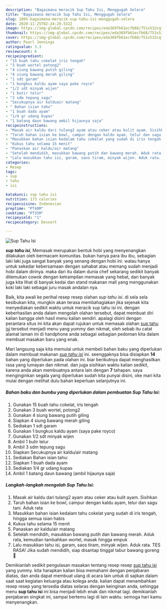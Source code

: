```yaml
---
description: "Bagaimana meracik Sup Tahu Isi, Menggugah Selera"
title: "Bagaimana meracik Sup Tahu Isi, Menggugah Selera"
slug: 1095-bagaimana-meracik-sup-tahu-isi-menggugah-selera
date: 2020-11-25T02:24:29.532Z
image: https://img-global.cpcdn.com/recipes/eda369fb61ecfb68/751x532cq70/sup-tahu-isi-foto-resep-utama.jpg
thumbnail: https://img-global.cpcdn.com/recipes/eda369fb61ecfb68/751x532cq70/sup-tahu-isi-foto-resep-utama.jpg
cover: https://img-global.cpcdn.com/recipes/eda369fb61ecfb68/751x532cq70/sup-tahu-isi-foto-resep-utama.jpg
author: Pearl Jennings
ratingvalue: 3.3
reviewcount: 6
recipeingredient:
- "15 buah tahu cokelat iris tengah"
- "3 buah wortel potong2"
- "4 siung bawang putih giling"
- "4 siung bawang merah giling"
- "1 sdt garam"
- "1 bungkus kaldu ayam saya pake royco"
- "1/2 sdt minyak wijen"
- "1 butir telur"
- "3 sdm tepung sagu"
- "Secukupnya air kalduair matang"
- " Bahan isian tahu"
- "1 buah dada ayam"
- "1/4 gr udang kupas"
- "1 batang daun bawang ambil hijaunya saja"
recipeinstructions:
- "Masak air kaldu dari tulang2 ayam atau ceker atau kulit ayam. Sisihkan"
- "Taruh bahan isian ke bowl, campur dengan kaldu ayam, telur dan sagu tani. Aduk rata"
- "Masukkan bahan isian kedalam tahu cokelat yang sudah di iris tengah, hingga semua isian habis"
- "Kukus tahu selama 15 menit"
- "Panaskan air kaldu/air matang"
- "Setelah mendidih, masukkan bawang putih dan bawang merah. Aduk rata, kemudian tambahkan wortel, masak hingga empuk"
- "Lalu masukkan tahu isi, garam, saos tiram, minyak wijen. Aduk rata. TES RASA! Jika sudah mendidih, siap disantap tinggal tabur bawang goreng 🤤"
categories:
- Resep
tags:
- sup
- tahu
- isi

katakunci: sup tahu isi 
nutrition: 173 calories
recipecuisine: Indonesian
preptime: "PT40M"
cooktime: "PT35M"
recipeyield: "1"
recipecategory: Dessert

---
```



![Sup Tahu Isi](https://img-global.cpcdn.com/recipes/eda369fb61ecfb68/751x532cq70/sup-tahu-isi-foto-resep-utama.jpg)

<b><i>sup tahu isi</i></b>, Memasak merupakan bentuk hobi yang menyenangkan dilakukan oleh bermacam komunitas. bukan hanya para ibu ibu, sebagian laki laki juga sangat banyak yang senang dengan hobi ini. walau hanya untuk sekedar kebersamaan dengan sahabat atau memang sudah menjadi hobi dalam dirinya. maka dari itu dalam dunia chef sekarang sedikit banyak ditemukan cowok dengan ketrampilan memasak yang hebat, dan banyak juga kita lihat di banyak kedai dan stand makanan mall yang menggunakan koki laki laki sebagai juru masak andalan nya.

Baik, kita awali ke perihal resep resep olahan <i>sup tahu isi</i>. di sela sela kesibukan kita, mungkin akan terasa membahagiakan jika sejenak kita menyediakan sedikit waktu untuk meracik sup tahu isi ini. dengan keberhasilan anda dalam mengolah olahan tersebut, dapat membuat diri kalian bangga oleh hasil menu kalian sendiri. apalagi disini dengan perantara situs ini kita akan dapat rujukan untuk memasak olahan <u>sup tahu isi</u> tersebut menjadi menu yang yummy dan nikmat, oleh sebab itu catat alamat laman ini di handphone anda sebagai sebagian pedoman kita dalam membuat masakan baru yang enak.




Mari langsung saja kita memulai untuk membeli bahan baku yang diperlukan dalam membuat makanan <u><i>sup tahu isi</i></u> ini. seenggaknya bisa disiapkan <b>14</b> bahan yang diperlukan pada olahan ini. biar berikutnya dapat menghasilkan rasa yang lumayan dan nikmat. dan juga sisihkan waktu kalian sedikit, karena anda akan membuatnya antara lain dengan <b>7</b> tahapan. saya menginginkan segala yang diperlukan sudah kita punyai disini, oke mari kita mulai dengan melihat dulu bahan keperluan selanjutnya ini.

<!--inarticleads1-->

##### Bahan baku dan bumbu yang diperlukan dalam pembuatan Sup Tahu Isi:

1. Gunakan 15 buah tahu cokelat, iris tengah
1. Gunakan 3 buah wortel, potong2
1. Gunakan 4 siung bawang putih giling
1. Siapkan 4 siung bawang merah giling
1. Sediakan 1 sdt garam
1. Gunakan 1 bungkus kaldu ayam (saya pake royco)
1. Gunakan 1/2 sdt minyak wijen
1. Ambil 1 butir telur
1. Ambil 3 sdm tepung sagu
1. Siapkan Secukupnya air kaldu/air matang
1. Sediakan  Bahan isian tahu:
1. Siapkan 1 buah dada ayam
1. Sediakan 1/4 gr udang kupas
1. Ambil 1 batang daun bawang (ambil hijaunya saja)




<!--inarticleads2-->

##### Langkah-langkah mengolah Sup Tahu Isi:

1. Masak air kaldu dari tulang2 ayam atau ceker atau kulit ayam. Sisihkan
1. Taruh bahan isian ke bowl, campur dengan kaldu ayam, telur dan sagu tani. Aduk rata
1. Masukkan bahan isian kedalam tahu cokelat yang sudah di iris tengah, hingga semua isian habis
1. Kukus tahu selama 15 menit
1. Panaskan air kaldu/air matang
1. Setelah mendidih, masukkan bawang putih dan bawang merah. Aduk rata, kemudian tambahkan wortel, masak hingga empuk
1. Lalu masukkan tahu isi, garam, saos tiram, minyak wijen. Aduk rata. TES RASA! Jika sudah mendidih, siap disantap tinggal tabur bawang goreng 🤤




Demikianlah sedikit pengulasan masakan tentang resep resep <u>sup tahu isi</u> yang yummy. kita harapkan kalian bisa memahami dengan penjabaran diatas, dan anda dapat membuat ulang di acara lain untuk di sajikan dalam saat saat kegiatan keluarga atau kolega anda. kalian dapat menambahkan resep resep yang tersedia diatas selaras dengan keinginan anda, sehingga menu <b>sup tahu isi</b> ini bisa menjadi lebih enak dan nikmat lagi. demikianlah penjabaran singkat ini, sampai bertemu lagi di lain waktu. semoga hari kamu menyenangkan.

